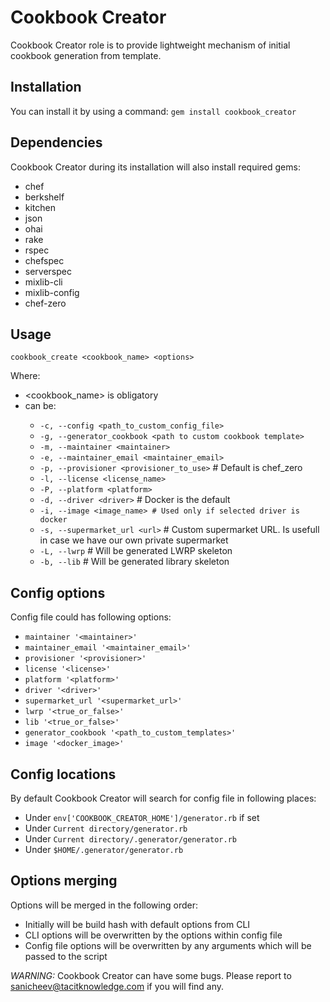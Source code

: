 # Cookbook Creator

Cookbook Creator role is to provide lightweight mechanism of initial cookbook generation from template.

## Installation

You can install it by using a command:
`gem install cookbook_creator`

## Dependencies

Cookbook Creator during its installation will also install required gems:
* chef
* berkshelf
* kitchen
* json
* ohai
* rake
* rspec
* chefspec
* serverspec
* mixlib-cli
* mixlib-config
* chef-zero

## Usage

`cookbook_create <cookbook_name> <options>`

Where:
* <cookbook_name> is obligatory
* <options> can be:
  - `-c, --config <path_to_custom_config_file>`
  - `-g, --generator_cookbook <path to custom cookbook template>`
  - `-m, --maintainer <maintainer>`
  - `-e, --maintainer_email <maintainer_email>`
  - `-p, --provisioner <provisioner_to_use>` # Default is chef_zero
  - `-l, --license <license_name>`
  - `-P, --platform <platform>`
  - `-d, --driver <driver>` # Docker is the default
  - `-i, --image <image_name> # Used only if selected driver is docker`
  - `-s, --supermarket_url <url>` # Custom supermarket URL. Is usefull in case we have our own private supermarket
  - `-L, --lwrp` # Will be generated LWRP skeleton
  - `-b, --lib` # Will be generated library skeleton

## Config options

Config file could has following options:
  - `maintainer '<maintainer>'`
  - `maintainer_email '<maintainer_email>'`
  - `provisioner '<provisioner>'`
  - `license '<license>'`
  - `platform '<platform>'`
  - `driver '<driver>'`
  - `supermarket_url '<supermarket_url>'`
  - `lwrp '<true_or_false>'`
  - `lib '<true_or_false>'`
  - `generator_cookbook '<path_to_custom_templates>'`
  - `image '<docker_image>'`

## Config locations

By default Cookbook Creator will search for config file in following places:
* Under `env['COOKBOOK_CREATOR_HOME']/generator.rb` if set
* Under `Current directory/generator.rb`
* Under `Current directory/.generator/generator.rb`
* Under `$HOME/.generator/generator.rb`

## Options merging

Options will be merged in the following order:
* Initially will be build hash with default options from CLI
* CLI options will be overwritten by the options within config file
* Config file options will be overwritten by any arguments which will be passed to the script

*WARNING:* Cookbook Creator can have some bugs.
Please report to sanicheev@tacitknowledge.com if you will find any.
